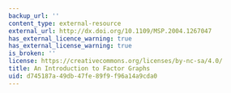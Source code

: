 ```yaml
---
backup_url: ''
content_type: external-resource
external_url: http://dx.doi.org/10.1109/MSP.2004.1267047
has_external_licence_warning: true
has_external_license_warning: true
is_broken: ''
license: https://creativecommons.org/licenses/by-nc-sa/4.0/
title: An Introduction to Factor Graphs
uid: d745187a-49db-47fe-89f9-f96a14a9cda0
---
```

